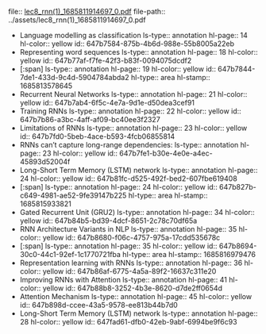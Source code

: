 file:: [lec8_rnn(1)_1685811914697_0.pdf](../assets/lec8_rnn(1)_1685811914697_0.pdf)
file-path:: ../assets/lec8_rnn(1)_1685811914697_0.pdf

- Language modelling as classification
  ls-type:: annotation
  hl-page:: 14
  hl-color:: yellow
  id:: 647b7584-875b-4b6d-988e-55b8005a22eb
- Representing word sequences
  ls-type:: annotation
  hl-page:: 18
  hl-color:: yellow
  id:: 647b77af-f7fe-42f3-b83f-0094075dcdf2
- [:span]
  ls-type:: annotation
  hl-page:: 19
  hl-color:: yellow
  id:: 647b7844-7de1-433d-9c4d-5904784abda2
  hl-type:: area
  hl-stamp:: 1685813578645
- Recurrent Neural Networks
  ls-type:: annotation
  hl-page:: 21
  hl-color:: yellow
  id:: 647b7ab4-6f5c-4e7a-9d1e-d50dea3cef91
- Training RNNs
  ls-type:: annotation
  hl-page:: 22
  hl-color:: yellow
  id:: 647b7b86-a3bc-4aff-af09-bc40ee3f2327
- Limitations of RNNs
  ls-type:: annotation
  hl-page:: 23
  hl-color:: yellow
  id:: 647b7fd0-5beb-4ace-b593-4fcb06855814
- RNNs can’t capture long-range dependencies:
  ls-type:: annotation
  hl-page:: 23
  hl-color:: yellow
  id:: 647b7fe1-b30e-4e0e-a4ec-45893d52004f
- Long-Short Term Memory (LSTM) network
  ls-type:: annotation
  hl-page:: 24
  hl-color:: yellow
  id:: 647b81fc-d525-492f-bed2-607fbe619408
- [:span]
  ls-type:: annotation
  hl-page:: 24
  hl-color:: yellow
  id:: 647b827b-c649-4981-ae52-9fe39147b225
  hl-type:: area
  hl-stamp:: 1685815933821
- Gated Recurrent Unit (GRU2)
  ls-type:: annotation
  hl-page:: 34
  hl-color:: yellow
  id:: 647b84b5-bd39-4dcf-8651-2c78c70df65a
- RNN Architecture Variants in NLP
  ls-type:: annotation
  hl-page:: 35
  hl-color:: yellow
  id:: 647b8680-f06c-4757-975a-17cdd535678c
- [:span]
  ls-type:: annotation
  hl-page:: 35
  hl-color:: yellow
  id:: 647b8694-30c0-44c1-92ef-1c1770721fba
  hl-type:: area
  hl-stamp:: 1685816979476
- Representation learning with RNNs
  ls-type:: annotation
  hl-page:: 36
  hl-color:: yellow
  id:: 647b86af-6775-4a5a-89f2-16637c311e20
- Improving RNNs with Attention
  ls-type:: annotation
  hl-page:: 41
  hl-color:: yellow
  id:: 647b88b8-3252-4b3e-8620-d7de2ff0654d
- Attention Mechanism
  ls-type:: annotation
  hl-page:: 45
  hl-color:: yellow
  id:: 647b898d-ccee-43a5-9578-ee813b44b7d0
- Long-Short Term Memory (LSTM) network
  ls-type:: annotation
  hl-page:: 28
  hl-color:: yellow
  id:: 647fad61-dfb0-42eb-9abf-6994be9f6c93